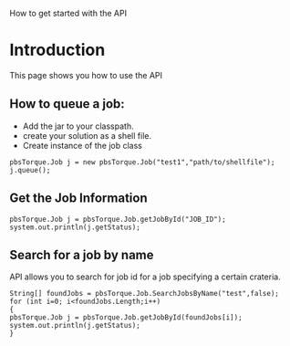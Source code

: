 How to get started with the API

# Introduction #
This page shows you how to use the API

## How to queue a job: ##
  * Add the jar to your classpath.
  * create your solution as a shell file.
  * Create instance of the job class

```
pbsTorque.Job j = new pbsTorque.Job("test1","path/to/shellfile");
j.queue();
```

## Get the Job Information ##

```
pbsTorque.Job j = pbsTorque.Job.getJobById("JOB_ID");
system.out.println(j.getStatus);
```

## Search for a job by name ##

API allows you to search for job id for a job specifying a certain crateria.
```
String[] foundJobs = pbsTorque.Job.SearchJobsByName("test",false);
for (int i=0; i<foundJobs.Length;i++)
{
pbsTorque.Job j = pbsTorque.Job.getJobById(foundJobs[i]);
system.out.println(j.getStatus);
}
```
